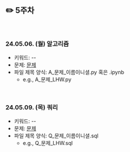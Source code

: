 ## ✏️ 5주차

</br>

### 24.05.06. (월) 알고리즘
- 키워드: --
- 문제: [문제](URL)
- 파일 제목 양식: A_문제_이름이니셜.py 혹은 .ipynb
  - e.g., A_문제_LHW.py

</br>

### 24.05.09. (목) 쿼리
- 키워드: --
- 문제: [문제](URL)
- 파일 제목 양식: Q_문제_이름이니셜.sql
  - e.g., Q_문제_LHW.sql

</br>
